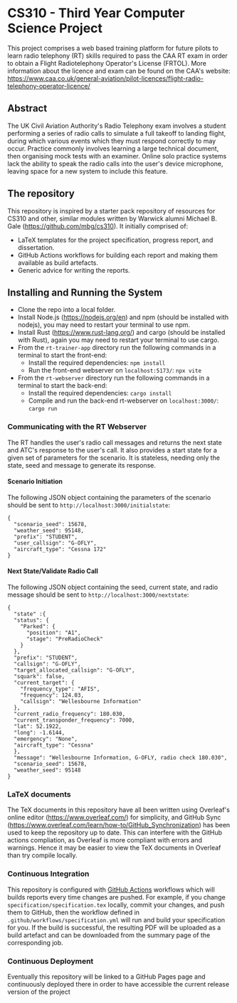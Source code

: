 # CS310 - Third Year Computer Science Project
This project comprises a web based training platform for future pilots to learn radio telephony (RT) skills required to pass the CAA RT exam in order to obtain a Flight Radiotelephony Operator's License (FRTOL). More information about the licence and exam can be found on the CAA's website:
https://www.caa.co.uk/general-aviation/pilot-licences/flight-radio-telephony-operator-licence/
## Abstract
The UK Civil Aviation Authority's Radio Telephony exam involves a student performing a series of radio calls to simulate a full takeoff to landing flight, during which various events which they must respond correctly to may occur. Practice commonly involves learning a large technical document, then organising mock tests with an examiner. Online solo practice systems lack the ability to speak the radio calls into the user's device microphone, leaving space for a new system to include this feature.
## The repository
This repository is inspired by a starter pack repository of resources for CS310 and other, similar modules written by Warwick alumni Michael B. Gale (https://github.com/mbg/cs310). It initially comprised of:
- LaTeX templates for the project specification, progress report, and dissertation.
- GitHub Actions workflows for building each report and making them available as build artefacts.
- Generic advice for writing the reports.
## Installing and Running the System
- Clone the repo into a local folder.
- Install Node.js (https://nodejs.org/en) and npm (should be installed with nodejs), you may need to restart your terminal to use npm.
- Install Rust (https://www.rust-lang.org/) and cargo (should be installed with Rust), again you may need to restart your terminal to use cargo.
- From the `rt-trainer-app` directory run the following commands in a terminal to start the front-end:
	- Install the required dependencies: `npm install`
	- Run the front-end webserver on `localhost:5173/`: `npx vite` 
- From the `rt-webserver` directory run the following commands in a terminal to start the back-end:
	- Install the required dependencies: `cargo install`
	- Compile and run the back-end rt-webserver on `localhost:3000/`: `cargo run`
### Communicating with the RT Webserver
The RT handles the user's radio call messages and returns the next state and ATC's response to the user's call. It also provides a start state for a given set of parameters for the scenario. It is stateless, needing only the state, seed and message to generate its response.
#### Scenario Initiation
The following JSON object containing the parameters of the scenario should be sent to `http://localhost:3000/initialstate`:
```
{
  "scenario_seed": 15678,
  "weather_seed": 95148,
  "prefix": "STUDENT",
  "user_callsign": "G-OFLY",
  "aircraft_type": "Cessna 172"
}
```
#### Next State/Validate Radio Call
The following JSON object containing the seed, current state, and radio message should be sent to `http://localhost:3000/nextstate`:
```
{
  "state" :{
  "status": {
    "Parked": {
      "position": "A1",
      "stage": "PreRadioCheck"
    }
  },
  "prefix": "STUDENT",
  "callsign": "G-OFLY",
  "target_allocated_callsign": "G-OFLY",
  "squark": false,
  "current_target": {
    "frequency_type": "AFIS",
    "frequency": 124.03,
    "callsign": "Wellesbourne Information"
  },
  "current_radio_frequency": 180.030,
  "current_transponder_frequency": 7000,
  "lat": 52.1922,
  "long": -1.6144,
  "emergency": "None",
  "aircraft_type": "Cessna"
  },
  "message": "Wellesbourne Information, G-OFLY, radio check 180.030",
  "scenario_seed": 15678,
  "weather_seed": 95148
}
```
### LaTeX documents
The TeX documents in this repository have all been written using Overleaf's online editor (https://www.overleaf.com/) for simplicity, and GitHub Sync (https://www.overleaf.com/learn/how-to/GitHub_Synchronization) has been used to keep the repository up to date. This can interfere with the GitHub actions compliation, as Overleaf is more compliant with errors and warnings. Hence it may be easier to view the TeX documents in Overleaf than try compile locally.
### Continuous Integration
This repository is configured with [GitHub Actions](https://docs.github.com/en/actions) workflows which will builds reports every time changes are pushed. For example, if you change `specification/specification.tex` locally, commit your changes, and push them to GitHub, then the workflow defined in `.github/workflows/specification.yml` will run and build your specification for you. If the build is successful, the resulting PDF will be uploaded as a build artefact and can be downloaded from the summary page of the corresponding job.
### Continuous Deployment
Eventually this repository will be linked to a GitHub Pages page and continuously deployed there in order to have accessible the current release version of the project
